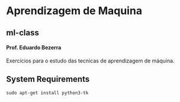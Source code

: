 # Aprendizagem de Maquina
## ml-class
#### Prof. Eduardo Bezerra

Exercícios para o estudo das tecnicas de aprendizagem de máquina.

System Requirements
---
`sudo apt-get install python3-tk`

